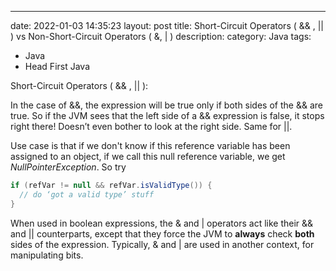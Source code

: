 ---
date: 2022-01-03 14:35:23
layout: post
title: Short-Circuit Operators ( && , || ) vs Non-Short-Circuit Operators ( &, | )
description:
category: Java
tags:
  - Java
  - Head First Java

Short-Circuit Operators ( && , || ):

In the case of &&, the expression will be true only if both sides of
the && are true. So if the JVM sees that the left side of a && expression is
false, it stops right there! Doesn’t even bother to look at the right side. Same for ||.

Use case is that if we don't know if this reference variable has been assigned to an object,
if we call this null reference variable, we get *NullPointerException*. So try

```java
if (refVar != null && refVar.isValidType()) {
  // do ‘got a valid type’ stuff
}
```

When used in boolean expressions, the & and | operators act like their &&
and || counterparts, except that they force the JVM to **always** check **both** sides
of the expression. Typically, & and | are used in another context, for
manipulating bits.













